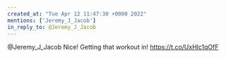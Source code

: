 ```yaml
---
created_at: "Tue Apr 12 11:47:30 +0000 2022"
mentions: ['Jeremy_J_Jacob']
in_reply_to: @Jeremy_J_Jacob
---
```


@Jeremy_J_Jacob Nice! Getting that workout in! https://t.co/UxHlc1qOfF